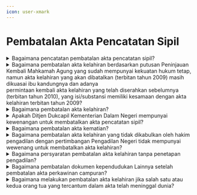 ```yaml
---
icon: user-xmark
---
```


# Pembatalan Akta Pencatatan Sipil

<details>

<summary>Bagaimana pencatatan pembatalan akta pencatatan sipil?</summary>

Pencatatan pembatalan akta pencatatan sipil dilaksanakan&#x20;berdasarkan penetapan pengadilan. Pencatatan&#x20;pembatalan akta pencatatan sipil juga dapat dilakukan&#x20;tanpa melalui penetapan pengadilan/Contrarius Actus.

a. Berdasarkan Pasal 72 Undang-Undang No 23 Tahun&#x20;2006 diatur bahwa pembatalan akta Pencatatan Sipil&#x20;dilakukan berdasarkan putusan pengadilan yang telah&#x20;mempunyai kekuatan hukum tetap, dengan memenuhi&#x20;persyaratan berupa:

1. salinan putusan pengadilan yang telah   &#x20;mempunyai kekuatan hukum tetap;
2. kutipan akta Pencatatan Sipil yang dibatalkan;
3. KK; dan
4. KTP-el.

Hasil pencatatan pembatalan akta pencatatan sipil&#x20;dilaksanakan berdasarkan penetapan pengadilan ini,&#x20;Disdukcapil Kabupaten/Kota atau UPT Disdukcapil&#x20;Kabupaten/Kota membuat catatan pinggir pada&#x20;register akta Pencatatan Sipil, mencabut kutipan akta\
Pencatatan Sipil dan menerbitkan register akta&#x20;Pencatatan Sipil dan kutipan akta Pencatatan Sipil&#x20;sesuai dengan putusan pengadilan.

b. Pembatalan akta Pencatatan Sipil tanpa melalui&#x20;pengadilan/Contrarius Actus sebagaimana&#x20;diamanatkan dalam Pasal 89 ayat (4) Peraturan&#x20;Menteri Dalam Negeri Nomor 108 Tahun 2019&#x20;dengan memenuhi persyaratan berupa:

1. kutipan akta Pencatatan Sipil yang dibatalkan;
2. dokumen pendukung yang menguatkan   &#x20;pembatalan;
3. KK;
4. KTP-el; atau
5. surat pernyataan tanggung jawab mutlak.

Hasil pencatatan pembatalan akta pencatatan sipil&#x20;tanpa melalui pengadilan ini, Disdukcapil&#x20;Kabupaten/Kota atau UPT Disdukcapil&#x20;Kabupaten/Kota atau Perwakilan RI mencabut kutipan&#x20;akta Pencatatan Sipil dan menerbitkan register akta&#x20;Pencatatan Sipil dan kutipan akta Pencatatan Sipil&#x20;sesuai dengan permohonan.

**Sumber rujukan:**

* Pasal 72 ayat (1) dan ayat (2) Undang-Undang Nomor  &#x20;23 Tahun 2006 tentang Administrasi Kependudukan. ([link](https://peraturan.go.id/id/uu-no-23-tahun-2006))
* Pasal 60 Peraturan Presiden Nomor 96 Tahun 2018  &#x20;tentang Persyaratan dan Tata Cara Pendaftaran  &#x20;Penduduk dan Pencatatan Sipil. ([link](https://peraturan.go.id/id/perpres-no-96-tahun-2018))
* Pasal 89 Peraturan Menteri Dalam Negeri Nomor 108  &#x20;Tahun 2019 tentang Peraturan Pelaksanaan Peraturan  &#x20;Presiden Nomor 96 Tahun 2018 tentang Persyaratan  &#x20;dan Tata Cara Pendaftaran Penduduk dan Pencatatan  &#x20;Sipil. ([link](https://peraturan.go.id/id/permendagri-no-108-tahun-2019))
* Peraturan Menteri Dalam Negeri Nomor 109 Tahun  &#x20;2019 tentang Formulir dan Buku Yang Digunakan Dalam  &#x20;Administrasi Kependudukan. ([link](https://peraturan.go.id/id/permendagri-no-109-tahun-2019))
* Keputusan Menteri Dalam Negeri Nomor 400.8.2-  &#x20;5484.Dukcapil Tahun 2022 tentang Petunjuk Teknis  &#x20;Pelayanan Pencatatan Sipil.
* Surat Dirjen Dukcapil Nomor 470/13287/Dukcapil  &#x20;tanggal 28 September 2021 tentang Jenis Layanan,  &#x20;Persyaratan dan Penjelasan Pendaftaran Penduduk dan  &#x20;Pencatatan Sipil.

{% hint style="success" %}
Dibuat:  23 Juni 2025 10:00 WIB | Perubahan terakhir: 23 Juni 2025 10:00 WIB
{% endhint %}

</details>



<details>

<summary>Bagaimana pembatalan akta kelahiran berdasarkan putusan Peninjauan Kembali Mahkamah Agung yang sudah mempunyai kekuatan hukum tetap, namun akta kelahiran yang akan dibatalkan (terbitan tahun 2009) masih dikuasai ibu kandungnya dan adanya<br>permintaan kembali akta kelahiran yang telah diserahkan sebelumnya (terbitan tahun 2010), yang isi/substansi memiliki kesamaan dengan akta kelahiran terbitan tahun 2009?</summary>

a. Berdasarkan Pasal 89 ayat (1) Peraturan Menteri&#x20;Dalam Negeri Nomor 108 Tahun 2019, diatur bahwa&#x20;pencatatan pembatalan akta pencatatan sipil bagi&#x20;penduduk harus memenuhi persyaratan: salinan&#x20;putusan pengadilan yang telah mempunyai kekuatan&#x20;hukum tetap, kutipan akta pencatatan sipil yang&#x20;dibatalkan, KK dan KTP-el.\


b. Selanjutnya ayat (3) huruf d, huruf e dan huruf f diatur&#x20;pencatatan pembatalan akta pencatatan sipil&#x20;berdasarkan putusan pengadilan yang telah&#x20;mempunyai kekuatan hukum tetap, Pejabat&#x20;Pencatatan Sipil pada Disdukcapil Kab/Kota membuat&#x20;catatan pinggir pada register akta pencatatan sipil,&#x20;mencabut kutipan akta pencatatan sipil dan&#x20;menerbitkan register akta pencatatan sipil dan kutipan&#x20;akta pencatatan sipil sesuai dengan putusan\
pengadilan.&#x20;

Merujuk ketentuan diatas, maka pencatatan&#x20;pembatalan Akta Kelahiran berdasarkan putusan&#x20;Peninjauan Kembali Mahkamah Agung yang sudah&#x20;mempunyai kekuatan hukum tetap, namun kutipan akta&#x20;kelahiran yang akan dibatalkan tersebut masih dikuasai&#x20;&#x20;ibu kandung dan tidak ingin menyerahkannya, meski&#x20;demikian tetap dapat dilakukan pembatalan dengan&#x20;adanya permohonan, dalam hal ini pemohon membuat&#x20;surat penyataan bahwa kutipan akta kelahiran tersebut&#x20;tidak dapat diserahkan karena berada dalam penguasaan&#x20;ibu kandung.&#x20;Terhadap permintaan kembali Kutipan Akta&#x20;Kelahiran yang sudah ditarik oleh Disdukcapil&#x20;Kabupaten/Kota, yang memiliki kesamaan isi/subtansi dgn&#x20;Kutipan Akta Kelahiran dengan status sebagai anak&#x20;pasangan suami istri yang telah dibatalkan, tidak dapat&#x20;dipenuhi karena putusan Peninjauan Kembali Mahkamah&#x20;Agung memutuskan bahwa bukan anak, melainkan anak&#x20;seorang ibu. Apabila diserahkan kutipan akta kelahiran&#x20;dimaksud sama halnya dengan mengakui sebagai anak&#x20;pasangan suami istri. Selanjutnya seseorang hanya boleh&#x20;memiliki kutipan akta kelahiran dengan satu nomor&#x20;register akta kelahiran.

**Sumber rujukan:**

* Pasal 89 Peraturan Menteri Dalam Negeri Nomor 108  &#x20;Tahun 2019 tentang Peraturan Pelaksanaan Peraturan  &#x20;Presiden Nomor 96 Tahun 2018 tentang Persyaratan  \
  dan Tata Cara Pendaftaran Penduduk dan Pencatatan  &#x20;Sipil. ([link](https://peraturan.go.id/id/permendagri-no-108-tahun-2019))
* Surat Dirjen Dukcapil No. 400.8.2.6/21702 tanggal 26  &#x20;Desember 2022 kpd Kadis Dukcapil Kab. Grobogan.

{% hint style="success" %}
Dibuat:  23 Juni 2025 10:00 WIB | Perubahan terakhir: 23 Juni 2025 10:00 WIB
{% endhint %}

</details>



<details>

<summary>Bagaimana pembatalan akta kelahiran?</summary>

a. Berdasarkan Pasal 28 ayat (2) huruf a UndangUndang Nomor 1 Tahun 1974, intinya diatur bahwa&#x20;keputusan pembatalan perkawinan tidak berlaku&#x20;surut terhadap anak-anak yang dilahirkan dari&#x20;perkawinan tersebut.

b. Pasal 72 Undang-Undang Nomor 23 Tahun 2006&#x20;diatur bahwa pembatalan akta pencatatan sipil&#x20;dilakukan berdasarkan putusan pengadilan yang telah&#x20;mempunyai kekuatan hukum tetap.&#x20;

Merujuk ketentuan tersebut, maka akta kelahiran hanya&#x20;dapat dibatalkan berdasarkan putusan pengadilan yang&#x20;telah mempunyai kekuatan hukum tetap, dan pencatatan&#x20;pembatalan akta kelahiran tersebut dilakukan dengan&#x20;persyaratan dan tata cara sebagaimana ketentuan Pasal&#x20;60 Peraturan Presiden Nomor 96 Tahun 2018 dan Pasal\
89 ayat (1), ayat (2) dan ayat (3) Peraturan Menteri Dalam&#x20;Negeri Nomor 108 Tahun 2019

**Sumber rujukan:**

* Pasal 28 ayat (2) huruf a Undang-Undang Nomor 1  &#x20;Tahun 1974 tentang Perkawinan. ([link](https://peraturan.go.id/id/uu-no-1-tahun-1974))
* Pasal 72 Undang-Undang Nomor 23 Tahun 2006  &#x20;tentang Administrasi Kependudukan.([link](https://peraturan.go.id/id/uu-no-23-tahun-2006))
* Pasal 60 Peraturan Presiden Nomor 96 Tahun 2018  &#x20;tentang Persyaratan dan Tata Cara Pendaftaran  &#x20;Penduduk dan Pencatatan Sipil. ([link](https://peraturan.go.id/id/perpres-no-96-tahun-2018))
* Pasal 89 ayat (1), ayat (2) dan ayat (3) Peraturan  &#x20;Menteri Dalam Negeri Nomor 108 Tahun 2019 tentang  &#x20;Formulir Dan Buku Yang Digunakan Dalam Administrasi  &#x20;Kependudukan.([link](https://peraturan.go.id/id/permendagri-no-108-tahun-2019))
* Surat Dirjen Dukcapil No. 472.36/16355/DUKCAPIL tgl  &#x20;24 Oktober 2022 kepada Kadis Dukcapil Kab Batang.

{% hint style="success" %}
Dibuat:  23 Juni 2025 10:00 WIB | Perubahan terakhir: 23 Juni 2025 10:00 WIB
{% endhint %}

</details>



<details>

<summary>Apakah Ditjen Dukcapil Kementerian Dalam Negerimempunyai kewenangan untuk membatalkan akta pencatatan sipil?</summary>

a. Berdasarkan Pasal 72 Undang-Undang Nomor 23&#x20;Tahun 2006 bahwa pembatalan akta pencatatan sipil&#x20;dilakukan berdasarkan putusan pengadilan yang telah\
mempunyai kekuatan hukum tetap.\
\
b. Sesuai Pasal 89 ayat (2) dan ayat (4) Peraturan&#x20;Menteri Dalam Negeri Nomor 108 Tahun 2019, diatur&#x20;bahwa pembatalan akta pencatatan sipil dapat juga&#x20;dilakukan tanpa melalui pengadilan/Contrarius Actus,&#x20;dengan memenuhi persyaratan berupa kutipan akta&#x20;pencatatan sipil yang dibatalkan, dokumen pendukung&#x20;yang menguatkan pembatalan, fotokopi KK, KTP-el&#x20;dan surat pernyataan tanggung jawab mutlak.&#x20;Disamping itu, pembatalan akta pencatatan sipil tanpa&#x20;melalui pengadilan/Contrarius Actus hanya dapat\
dilakukan apabila tidak dalam sengketa.&#x20;

Merujuk ketentuan di atas, Ditjen Dukcapil Kementerian&#x20;Dalam Negeri tidak mempunyai kewenangan untuk&#x20;membatalkan akta pencatatan sipil. Pencatatan&#x20;pembatalan akta pencatatan sipil dilakukan oleh&#x20;Disdukcapil Kabupaten/Kota tempat penduduk/subyek\
akta berdomisili.

**Sumber rujukan:**

* Pasal 72 Undang-Undang Nomor 23 Tahun 2006  &#x20;tentang Administrasi Kependudukan.([link](https://peraturan.go.id/id/uu-no-23-tahun-2006))
* Pasal 89 ayat (2) dan ayat (4) Permendagri Nomor 108  &#x20;Tahun 2019 tentang Peraturan Pelaksanaan Peraturan  &#x20;Presiden Nomor 96 Tahun 2018 tentang Persyaratan  &#x20;dan Tata Cara Dafduk dan Pencatatan Sipil. ([link](https://peraturan.go.id/id/permendagri-no-108-tahun-2019))
* Surat Dirjen Dukcapil No. 472.1/11193/DUKCAPIL  &#x20;tanggal 4 Juli 2022 kpd Elvan Gomes Ktr Advokasi dan  &#x20;Investigasi Hukum.

{% hint style="success" %}
Dibuat:  23 Juni 2025 10:00 WIB | Perubahan terakhir: 23 Juni 2025 10:00 WIB
{% endhint %}

</details>



<details>

<summary>Bagaimana pembatalan akta kematian?</summary>

a. Berdasarkan Pasal 72 Undang-Undang Nomor 23&#x20;Tahun 2006 diatur bahwa pembatalan akta pencatatan&#x20;sipil dilakukan berdasarkan putusan pengadilan yang&#x20;telah mempunyai kekuatan hukum tetap.\
\
b. Merujuk Pasal 89 ayat (2) dan ayat (4) Peraturan&#x20;Menteri Dalam Negeri Nomor 108 Tahun 2019, diatur&#x20;bahwa pembatalan akta pencatatan sipil dapat juga&#x20;dilakukan tanpa melalui pengadilan/Contrarius Actus,&#x20;dengan memenuhi persyaratan berupa kutipan akta&#x20;pencatatan sipil yang dibatalkan, dokumen pendukung&#x20;yang menguatkan pembatalan, fotokopi KK, KTP-el&#x20;dan surat pernyataan tanggung jawab mutlak.&#x20;Disamping itu, pembatalan akta pencatatan sipil tanpa&#x20;melalui pengadilan/Contrarius Actus hanya dapat\
dilakukan apabila tidak dalam sengketa.

**Sumber rujukan:**

* Pasal 72 UU Nomor 23 Tahun 2006 tentang Adminduk. ([link](https://peraturan.go.id/id/uu-no-23-tahun-2006))
* Pasal 89 ayat (2) dan ayat (4) Peraturan Menteri Dalam  &#x20;Negeri Nomor 108 Tahun 2019 tentang Peraturan  &#x20;Pelaksanaan Peraturan Presiden Nomor 96 Tahun 2018  &#x20;tentang Persyaratan dan Tata Cara Pendaftaran  &#x20;Penduduk dan Pencatatan Sipil. ([link](https://peraturan.go.id/id/permendagri-no-108-tahun-2019))
* Surat Dirjen Dukcapil No. 472.1/122868/DUKCAPIL  &#x20;tanggal 26 Februari 2021 kpd Kadis Dukcapil Kab.Ogan  &#x20;Komering Ulu Timur.

{% hint style="success" %}
Dibuat:  23 Juni 2025 10:00 WIB | Perubahan terakhir: 23 Juni 2025 10:00 WIB
{% endhint %}

</details>



<details>

<summary>Bagaimana pembatalan akta kelahiran yang tidak dikabulkan oleh hakim pengadilan dengan pertimbangan Pengadilan Negeri tidak mempunyai wewenang untuk membatalkan akta kelahiran?</summary>

a. Pasal 72 Undang-Undang Nomor 23 Tahun 2006 diatur&#x20;pembatalan akta pencatatan sipil dilakukan&#x20;berdasarkan putusan pengadilan yang telah&#x20;mempunyai kekuatan hukum tetap. Berdasarkan&#x20;putusan pengadilan tersebut, Pejabat Pencatatan Sipil&#x20;membuat catatan pinggir pada register akta dan&#x20;mencabut kutipan akta pencatatan sipil yang&#x20;dibatalkan.\
\
b. Pembatalan akta dapat dilakukan tanpa penetapan&#x20;pengadilan, dengan berdasarkan asas Contarius Actus&#x20;dan karena benar-benar terdapat kesalahan/kekeliruan&#x20;serta menggunakan Pasal 66 Undang-Undang Nomor&#x20;30 Tahun 2014 tentang Administrasi Pemerintahan.          &#x20;

\
c. Disdukcapil Kabupaten/Kota melakukan pembatalan&#x20;setelah ada permohonan pembatalan akta dari subyek&#x20;akta atau pihak lain yang berkepentingan atau yang&#x20;dirugikan. Pemohon juga harus membuat surat&#x20;pernyataan tanggung jawab mutlak untuk menjamin&#x20;kebenaran data yang diberikan.

**Sumber rujukan:**

* Pasal 72 Undang-Undang Nomor 23 Tahun 2006  &#x20;tentang Administrasi Kependudukan.([link](https://peraturan.go.id/id/uu-no-23-tahun-2006))
* Pasal 66 Undang-Undang Nomor 30 Tahun 2014  &#x20;tentang Administrasi Pemerintahan.([link](https://peraturan.go.id/id/uu-no-30-tahun-2014))
* Surat Dirjen Dukcapil No. 472.11/8598/DUKCAPIL tgl 6  &#x20;November 2019 kpd Kadis Kab. Semarang.

{% hint style="success" %}
Dibuat:  23 Juni 2025 10:00 WIB | Perubahan terakhir: 23 Juni 2025 10:00 WIB
{% endhint %}

</details>



<details>

<summary>Bagaimana persyaratan pembatalan akta kelahiran tanpa penetapan pengadilan?</summary>

Berdasarkan Pasal 89 ayat (4) Peraturan Menteri&#x20;Dalam Negeri Nomor 108 Tahun 2019, bahwa Pejabat&#x20;Pencatatan Sipil dapat membatalkan akta pencatatan sipil&#x20;tanpa penetapan pengadilan/Contrarius Actus, dengan&#x20;persyaratan kutipan akta pencatatan sipil yang dibatalkan,&#x20;KK, KTP-el dan surat pernyataan tanggung jawab mutlak.&#x20;Terhadap akta kematian dapat dibatalkan tanpa&#x20;melalui penetapan pengadilan berdasarkan permohonan\
penduduk dengan memenuhi persyaratan dimaksud.

**Sumber rujukan:**

* Pasal 89 ayat (4) Peraturan Menteri Dalam Negeri  &#x20;Nomor 108 Tahun 2019 tentang Peraturan Pelaksanaan  &#x20;Peraturan Presiden Nomor 96 Tahun 2018 tentang  \
  Persyaratan dan Tata Cara Pendaftaran Penduduk dan  &#x20;Pencatatan Sipil.([link](https://peraturan.go.id/id/permendagri-no-108-tahun-2019))
* Surat Dirjen Dukcapil No. 472.12/15029/DUKCAPIL tgl  &#x20;22 Desember 2020 kpd Kadis Dukcapil Kab. Agam.

{% hint style="success" %}
Dibuat:  23 Juni 2025 10:00 WIB | Perubahan terakhir: 23 Juni 2025 10:00 WIB
{% endhint %}

</details>



<details>

<summary>Bagaimana pembatalan dokumen kependudukan Lainnya setelah pembatalan akta perkawinan campuran?</summary>

Berdasarkan:\
a. Pasal 71 ayat (1) huruf b Undang-Undang Nomor 30&#x20;Tahun 2014 tentang Administrasi Pemerintahan, diatur&#x20;bahwa Keputusan dan/atau Tindakan dapat dibatalkan&#x20;apabila terdapat kesalahan substansi.

\
b. Pasal 38 ayat (2) dan (4) serta Pasal 89 ayat (2) dan&#x20;(4) Peraturan Menteri Dalam Negeri Nomor 108 Tahun&#x20;2019, bahwa pembatalan akta Pencatatan Sipil dan&#x20;dokumen Pendaftaran Penduduk juga dapat dilakukan&#x20;dengan cara tanpa melalui pengadilan/Contrarius&#x20;Actus.\


Merujuk ketentuan di atas, pembatalan dokumen\
kependudukan lainnya dan NIK dapat dibatalkan tanpa\
melalui pengadilan/Contrarius Actus.

**Sumber rujukan:**

* Pasal 71 ayat (1) huruf b Undang-Undang Nomor 30&#x20;  Tahun 2014 tentang Administrasi Pemerintahan. ([link](https://peraturan.go.id/id/uu-no-30-tahun-2014))
* Pasal 38 ayat (2) dan (4) serta Pasal 89 ayat (2) dan (4)  &#x20;Peraturan Menteri Dalam Negeri Nomor 108 Tahun  &#x20;2019 tentang Peraturan Pelaksanaan Peraturan  &#x20;Presiden Nomor 96 Tahun 2018 tentang Persyaratan  &#x20;dan Tata Cara Dafduk dan Pencatatan Sipil. ([link](https://peraturan.go.id/id/permendagri-no-108-tahun-2019))
* Surat Dirjen Dukcapil No. 400.8/11555/DUKCAPIL tgl 3  &#x20;Agustus 2023 kpd Kadis Dukcapil Kota Depok.

{% hint style="success" %}
Dibuat:  23 Juni 2025 10:00 WIB | Perubahan terakhir: 23 Juni 2025 10:00 WIB
{% endhint %}

</details>



<details>

<summary>Bagaimana melakukan pembatalan akta kelahiran jika salah satu atau kedua orang tua yang tercantum dalam akta telah meninggal dunia?</summary>

a. Berdasarkan Pasal 72 Undang-Undang Nomor 23&#x20;Tahun 2006, diatur bahwa pembatalan akta&#x20;pencatatan sipil dilakukan berdasarkan putusan&#x20;pengadilan yang telah mempunyai kekuatan hukum&#x20;tetap.

&#x20;\
b. Pasal 89 ayat (1) Peraturan Menteri Dalam Negeri&#x20;Nomor 108 Tahun 2019, disebutkan bahwa&#x20;pencatatan pembatalan akta pencatatan sipil bagi&#x20;penduduk harus memenuhi persyaratan salinan&#x20;putusan pengadilan yang telah mempunyai kekuatan&#x20;hukum tetap dan kutipan akta pencatatan sipil yang&#x20;dibatalkan.\


Merujuk ketentuan diatas, pembatalan akta kelahiran&#x20;dapat dilakukan melalui proses hukum jika salah satu atau&#x20;kedua orang tua yang tercantum dalam akta telah&#x20;meninggal dunia. Proses ini melibatkan pengajuan&#x20;permohonan ke pengadilan dengan menyertakan bukti&#x20;kematian orang tua yang terdaftar dalam akta. Setelah&#x20;pengadilan menilai dan memutuskan, akta kelahiran dapat&#x20;dibatalkan, dan kemungkinan akan dikeluarkan akta\
kelahiran yang baru sesuai dengan keputusan pengadilan.

**Sumber rujukan:**

* Pasal 72 Undang-Undang Nomor 23 Tahun 2006 ([link](https://peraturan.go.id/id/uu-no-23-tahun-2006))
* Pasal 89 ayat (1) Peraturan Menteri Dalam Negeri  &#x20;Nomor 108 Tahun 2019 ([link](https://peraturan.go.id/id/permendagri-no-108-tahun-2019))
* Surat Dirjen Dukcapil No. 400.8.2.2/15490/Dukcapil tgl  &#x20;23 Oktober 2023 kpd Kadis Dukcapil Kab. Kulon Progo

{% hint style="success" %}
Dibuat:  23 Juni 2025 10:00 WIB | Perubahan terakhir: 23 Juni 2025 10:00 WIB
{% endhint %}

</details>
